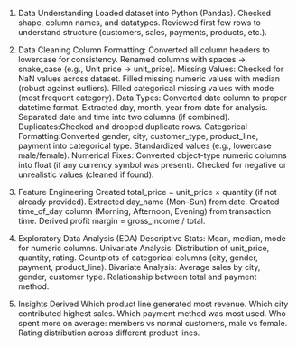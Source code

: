 1. Data Understanding
Loaded dataset into Python (Pandas).
Checked shape, column names, and datatypes.
Reviewed first few rows to understand structure (customers, sales, payments, products, etc.).

2. Data Cleaning
Column Formatting:
Converted all column headers to lowercase for consistency.
Renamed columns with spaces → snake_case (e.g., Unit price → unit_price).
Missing Values:
Checked for NaN values across dataset.
Filled missing numeric values with median (robust against outliers).
Filled categorical missing values with mode (most frequent category).
Data Types:
Converted date column to proper datetime format.
Extracted day, month, year from date for analysis.
Separated date and time into two columns (if combined).
Duplicates:Checked and dropped duplicate rows.
Categorical Formatting:Converted gender, city, customer_type, product_line, payment into categorical type.
Standardized values (e.g., lowercase male/female).
Numerical Fixes:
Converted object-type numeric columns into float (if any currency symbol was present).
Checked for negative or unrealistic values (cleaned if found).

3. Feature Engineering
Created total_price = unit_price × quantity (if not already provided).
Extracted day_name (Mon–Sun) from date.
Created time_of_day column (Morning, Afternoon, Evening) from transaction time.
Derived profit margin = gross_income / total.

4. Exploratory Data Analysis (EDA)
Descriptive Stats: Mean, median, mode for numeric columns.
Univariate Analysis:
Distribution of unit_price, quantity, rating.
Countplots of categorical columns (city, gender, payment, product_line).
Bivariate Analysis:
Average sales by city, gender, customer type.
Relationship between total and payment method.

5. Insights Derived
Which product line generated most revenue.
Which city contributed highest sales.
Which payment method was most used.
Who spent more on average: members vs normal customers, male vs female.
Rating distribution across different product lines.
